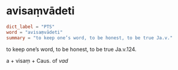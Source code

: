 # avisaṃvādeti

``` toml
dict_label = "PTS"
word = "avisaṃvādeti"
summary = "to keep one’s word, to be honest, to be true Ja.v."
```

to keep one’s word, to be honest, to be true Ja.v.124.

a \+ visaṃ \+ Caus. of *vad*

